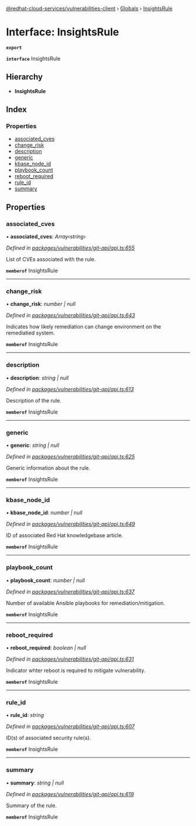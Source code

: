 [@redhat-cloud-services/vulnerabilities-client](../README.md) › [Globals](../globals.md) › [InsightsRule](insightsrule.md)

# Interface: InsightsRule

**`export`** 

**`interface`** InsightsRule

## Hierarchy

* **InsightsRule**

## Index

### Properties

* [associated_cves](insightsrule.md#associated_cves)
* [change_risk](insightsrule.md#change_risk)
* [description](insightsrule.md#description)
* [generic](insightsrule.md#generic)
* [kbase_node_id](insightsrule.md#kbase_node_id)
* [playbook_count](insightsrule.md#playbook_count)
* [reboot_required](insightsrule.md#reboot_required)
* [rule_id](insightsrule.md#rule_id)
* [summary](insightsrule.md#summary)

## Properties

###  associated_cves

• **associated_cves**: *Array‹string›*

*Defined in [packages/vulnerabilities/git-api/api.ts:655](https://github.com/Hyperkid123/javascript-clients/blob/master/packages/vulnerabilities/git-api/api.ts#L655)*

List of CVEs associated with the rule.

**`memberof`** InsightsRule

___

###  change_risk

• **change_risk**: *number | null*

*Defined in [packages/vulnerabilities/git-api/api.ts:643](https://github.com/Hyperkid123/javascript-clients/blob/master/packages/vulnerabilities/git-api/api.ts#L643)*

Indicates how likely remediation can change environment on the remediatied system.

**`memberof`** InsightsRule

___

###  description

• **description**: *string | null*

*Defined in [packages/vulnerabilities/git-api/api.ts:613](https://github.com/Hyperkid123/javascript-clients/blob/master/packages/vulnerabilities/git-api/api.ts#L613)*

Description of the rule.

**`memberof`** InsightsRule

___

###  generic

• **generic**: *string | null*

*Defined in [packages/vulnerabilities/git-api/api.ts:625](https://github.com/Hyperkid123/javascript-clients/blob/master/packages/vulnerabilities/git-api/api.ts#L625)*

Generic information about the rule.

**`memberof`** InsightsRule

___

###  kbase_node_id

• **kbase_node_id**: *number | null*

*Defined in [packages/vulnerabilities/git-api/api.ts:649](https://github.com/Hyperkid123/javascript-clients/blob/master/packages/vulnerabilities/git-api/api.ts#L649)*

ID of associated Red Hat knowledgebase article.

**`memberof`** InsightsRule

___

###  playbook_count

• **playbook_count**: *number | null*

*Defined in [packages/vulnerabilities/git-api/api.ts:637](https://github.com/Hyperkid123/javascript-clients/blob/master/packages/vulnerabilities/git-api/api.ts#L637)*

Number of available Ansible playbooks for remediation/mitigation.

**`memberof`** InsightsRule

___

###  reboot_required

• **reboot_required**: *boolean | null*

*Defined in [packages/vulnerabilities/git-api/api.ts:631](https://github.com/Hyperkid123/javascript-clients/blob/master/packages/vulnerabilities/git-api/api.ts#L631)*

Indicator whter reboot is required to mitigate vulnerability.

**`memberof`** InsightsRule

___

###  rule_id

• **rule_id**: *string*

*Defined in [packages/vulnerabilities/git-api/api.ts:607](https://github.com/Hyperkid123/javascript-clients/blob/master/packages/vulnerabilities/git-api/api.ts#L607)*

ID(s) of associated security rule(s).

**`memberof`** InsightsRule

___

###  summary

• **summary**: *string | null*

*Defined in [packages/vulnerabilities/git-api/api.ts:619](https://github.com/Hyperkid123/javascript-clients/blob/master/packages/vulnerabilities/git-api/api.ts#L619)*

Summary of the rule.

**`memberof`** InsightsRule
